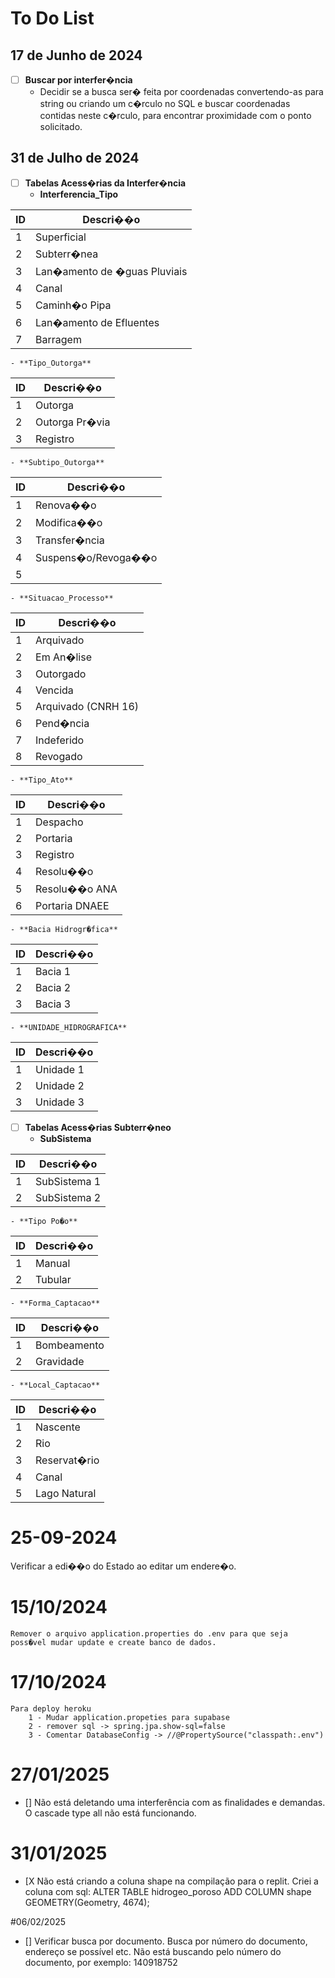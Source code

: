 # To Do List

## 17 de Junho de 2024
- [ ] **Buscar por interfer�ncia**
    - Decidir se a busca ser� feita por coordenadas convertendo-as para string ou criando um c�rculo no SQL e buscar coordenadas contidas neste c�rculo, para encontrar proximidade com o ponto solicitado.
 	
## 31 de Julho de 2024
- [ ] **Tabelas Acess�rias da Interfer�ncia**
    - **Interferencia_Tipo**

| ID  | Descri��o                        |
| --- | -------------------------------- |
| 1   | Superficial                      |
| 2   | Subterr�nea                      |
| 3   | Lan�amento de �guas Pluviais     |
| 4   | Canal                            |
| 5   | Caminh�o Pipa                    |
| 6   | Lan�amento de Efluentes          |
| 7   | Barragem                         |

    - **Tipo_Outorga**

| ID  | Descri��o           |
| --- | ------------------- |
| 1   | Outorga             |
| 2   | Outorga Pr�via      |
| 3   | Registro            |

    - **Subtipo_Outorga**

| ID  | Descri��o           |
| --- | ------------------- |
| 1   | Renova��o           |
| 2   | Modifica��o         |
| 3   | Transfer�ncia       |
| 4   | Suspens�o/Revoga��o |
| 5   |                     |

    - **Situacao_Processo**

| ID  | Descri��o                  |
| --- | -------------------------- |
| 1   | Arquivado                  |
| 2   | Em An�lise                 |
| 3   | Outorgado                  |
| 4   | Vencida                    |
| 5   | Arquivado (CNRH 16)        |
| 6   | Pend�ncia                  |
| 7   | Indeferido                 |
| 8   | Revogado                   |

    - **Tipo_Ato**

| ID  | Descri��o        |
| --- | ---------------- |
| 1   | Despacho         |
| 2   | Portaria         |
| 3   | Registro         |
| 4   | Resolu��o        |
| 5   | Resolu��o ANA    |
| 6   | Portaria DNAEE   |

    - **Bacia Hidrogr�fica**

| ID  | Descri��o        |
| --- | ---------------- |
| 1   | Bacia 1          |
| 2   | Bacia 2          |
| 3   | Bacia 3          |

    - **UNIDADE_HIDROGRAFICA**

| ID  | Descri��o        |
| --- | ---------------- |
| 1   | Unidade 1        |
| 2   | Unidade 2        |
| 3   | Unidade 3        |

- [ ] **Tabelas Acess�rias Subterr�neo**
    - **SubSistema**
    
| ID  | Descri��o        |
| --- | ---------------- |
| 1   | SubSistema 1     |
| 2   | SubSistema 2     |

    - **Tipo Po�o**

| ID  | Descri��o        |
| --- | ---------------- |
| 1   | Manual           |
| 2   | Tubular          |

    - **Forma_Captacao**

| ID  | Descri��o        |
| --- | ---------------- |
| 1   | Bombeamento      |
| 2   | Gravidade        |

    - **Local_Captacao**

| ID  | Descri��o        |
| --- | ---------------- |
| 1   | Nascente         |
| 2   | Rio              |
| 3   | Reservat�rio     |
| 4   | Canal            |
| 5   | Lago Natural     |


# 25-09-2024

Verificar a edi��o do Estado ao editar um endere�o.


# 15/10/2024
	Remover o arquivo application.properties do .env para que seja poss�vel mudar update e create banco de dados.
	
	
# 17/10/2024
	Para deploy heroku
		1 - Mudar application.propeties para supabase
		2 - remover sql -> spring.jpa.show-sql=false
		3 - Comentar DatabaseConfig -> //@PropertySource("classpath:.env")
		
		
# 27/01/2025
- [] Não está deletando uma interferência com as finalidades e demandas. O cascade type all não está funcionando.

# 


# 31/01/2025
- [X Não está criando a coluna shape na compilação para o replit.
	Criei a coluna com sql: ALTER TABLE hidrogeo_poroso ADD COLUMN shape GEOMETRY(Geometry, 4674);

#06/02/2025
- [] Verificar busca por documento. Busca por número do documento, endereço se possível etc. Não está buscando
	pelo número do documento, por exemplo: 140918752
	
	